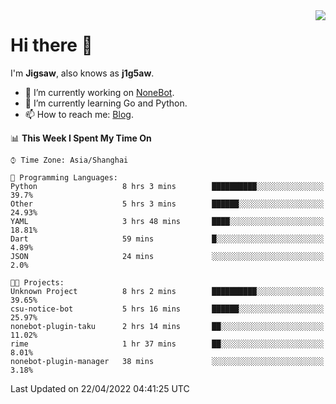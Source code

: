 <a href="#">
  <img align="right" src="https://github-readme-stats.vercel.app/api?username=j1g5awi&count_private=true&show_icons=true&title_color=80070B&text_color=B3B3B3&bg_color=212121&icon_color=80070B" />
</a>

# Hi there 👋

I'm **Jigsaw**, also knows as **j1g5aw**.

- 🔭 I’m currently working on [NoneBot](https://github.com/nonebot).
- 🌱 I’m currently learning Go and Python.
- 📫 How to reach me: [Blog](https://blog.maddestroyer.xyz/).

<!--START_SECTION:waka-->
📊 **This Week I Spent My Time On** 

```text
⌚︎ Time Zone: Asia/Shanghai

💬 Programming Languages: 
Python                   8 hrs 3 mins        ██████████░░░░░░░░░░░░░░░   39.7% 
Other                    5 hrs 3 mins        ██████░░░░░░░░░░░░░░░░░░░   24.93% 
YAML                     3 hrs 48 mins       ████░░░░░░░░░░░░░░░░░░░░░   18.81% 
Dart                     59 mins             █░░░░░░░░░░░░░░░░░░░░░░░░   4.89% 
JSON                     24 mins             ░░░░░░░░░░░░░░░░░░░░░░░░░   2.0%

🐱‍💻 Projects: 
Unknown Project          8 hrs 2 mins        ██████████░░░░░░░░░░░░░░░   39.65% 
csu-notice-bot           5 hrs 16 mins       ██████░░░░░░░░░░░░░░░░░░░   25.97% 
nonebot-plugin-taku      2 hrs 14 mins       ██░░░░░░░░░░░░░░░░░░░░░░░   11.02% 
rime                     1 hr 37 mins        ██░░░░░░░░░░░░░░░░░░░░░░░   8.01% 
nonebot-plugin-manager   38 mins             ░░░░░░░░░░░░░░░░░░░░░░░░░   3.18%

```


 Last Updated on 22/04/2022 04:41:25 UTC
<!--END_SECTION:waka-->
